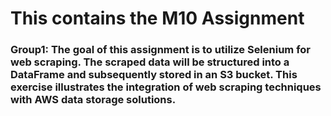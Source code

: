 # This contains the M10 Assignment 

### Group1: The goal of this assignment is to utilize Selenium for web scraping. The scraped data will be structured into a DataFrame and subsequently stored in an S3 bucket. This exercise illustrates the integration of web scraping techniques with AWS data storage solutions.
